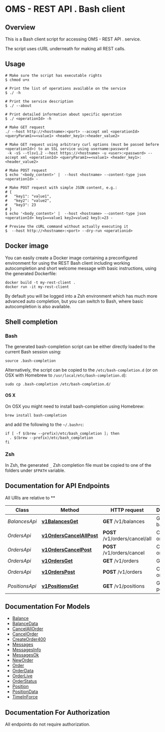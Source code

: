 # OMS - REST API . Bash client

## Overview

This is a Bash client script for accessing OMS - REST API . service.

The script uses cURL underneath for making all REST calls.

## Usage

```shell
# Make sure the script has executable rights
$ chmod u+x 

# Print the list of operations available on the service
$ ./ -h

# Print the service description
$ ./ --about

# Print detailed information about specific operation
$ ./ <operationId> -h

# Make GET request
./ --host http://<hostname>:<port> --accept xml <operationId> <queryParam1>=<value1> <header_key1>:<header_value2>

# Make GET request using arbitrary curl options (must be passed before <operationId>) to an SSL service using username:password
 -k -sS --tlsv1.2 --host https://<hostname> -u <user>:<password> --accept xml <operationId> <queryParam1>=<value1> <header_key1>:<header_value2>

# Make POST request
$ echo '<body_content>' |  --host <hostname> --content-type json <operationId> -

# Make POST request with simple JSON content, e.g.:
# {
#   "key1": "value1",
#   "key2": "value2",
#   "key3": 23
# }
$ echo '<body_content>' |  --host <hostname> --content-type json <operationId> key1==value1 key2=value2 key3:=23 -

# Preview the cURL command without actually executing it
$  --host http://<hostname>:<port> --dry-run <operationid>

```

## Docker image

You can easily create a Docker image containing a preconfigured environment
for using the REST Bash client including working autocompletion and short
welcome message with basic instructions, using the generated Dockerfile:

```shell
docker build -t my-rest-client .
docker run -it my-rest-client
```

By default you will be logged into a Zsh environment which has much more
advanced auto completion, but you can switch to Bash, where basic autocompletion
is also available.

## Shell completion

### Bash

The generated bash-completion script can be either directly loaded to the current Bash session using:

```shell
source .bash-completion
```

Alternatively, the script can be copied to the `/etc/bash-completion.d` (or on OSX with Homebrew to `/usr/local/etc/bash-completion.d`):

```shell
sudo cp .bash-completion /etc/bash-completion.d/
```

#### OS X

On OSX you might need to install bash-completion using Homebrew:

```shell
brew install bash-completion
```

and add the following to the `~/.bashrc`:

```shell
if [ -f $(brew --prefix)/etc/bash_completion ]; then
  . $(brew --prefix)/etc/bash_completion
fi
```

### Zsh

In Zsh, the generated `_` Zsh completion file must be copied to one of the folders under `$FPATH` variable.

## Documentation for API Endpoints

All URIs are relative to **

Class | Method | HTTP request | Description
------------ | ------------- | ------------- | -------------
*BalancesApi* | [**v1BalancesGet**](docs/BalancesApi.md#v1balancesget) | **GET** /v1/balances | Get balances
*OrdersApi* | [**v1OrdersCancelAllPost**](docs/OrdersApi.md#v1orderscancelallpost) | **POST** /v1/orders/cancel/all | Cancel all order
*OrdersApi* | [**v1OrdersCancelPost**](docs/OrdersApi.md#v1orderscancelpost) | **POST** /v1/orders/cancel | Cancel order
*OrdersApi* | [**v1OrdersGet**](docs/OrdersApi.md#v1ordersget) | **GET** /v1/orders | Get orders
*OrdersApi* | [**v1OrdersPost**](docs/OrdersApi.md#v1orderspost) | **POST** /v1/orders | Create new order
*PositionsApi* | [**v1PositionsGet**](docs/PositionsApi.md#v1positionsget) | **GET** /v1/positions | Get positions


## Documentation For Models

 - [Balance](docs/Balance.md)
 - [BalanceData](docs/BalanceData.md)
 - [CancelAllOrder](docs/CancelAllOrder.md)
 - [CancelOrder](docs/CancelOrder.md)
 - [CreateOrder400](docs/CreateOrder400.md)
 - [Messages](docs/Messages.md)
 - [MessagesInfo](docs/MessagesInfo.md)
 - [MessagesOk](docs/MessagesOk.md)
 - [NewOrder](docs/NewOrder.md)
 - [Order](docs/Order.md)
 - [OrderData](docs/OrderData.md)
 - [OrderLive](docs/OrderLive.md)
 - [OrderStatus](docs/OrderStatus.md)
 - [Position](docs/Position.md)
 - [PositionData](docs/PositionData.md)
 - [TimeInForce](docs/TimeInForce.md)


## Documentation For Authorization

 All endpoints do not require authorization.

